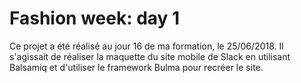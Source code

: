 # Fashion week: day 1

Ce projet a été réalisé au jour 16 de ma formation, le 25/06/2018. Il s'agissait de réaliser la maquette du site mobile de Slack en utilisant Balsamiq et d'utiliser le framework Bulma pour recréer le site.
